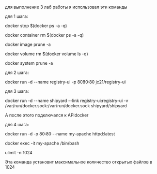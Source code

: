 для выполнение 3 лаб работы я использовал эти команды

для 1 шага:

docker stop $(docker ps -a -q)

docker container rm $(docker ps -a -q)

docker image prune -a

docker volume rm $(docker volume ls -q)

docker system prune -a

для 2 шага:

docker run -d --name registry-ui -p 8080:80 jc21/registry-ui

для 3 шага:

docker run -d --name shipyard --link registry-ui:registry-ui -v /var/run/docker.sock:/var/run/docker.sock shipyard/shipyard

А после этого подключался к APIdocker

для 4 шага:

docker run -d -p 80:80 --name my-apache httpd:latest

docker exec -it my-apache /bin/bash

ulimit -n 1024

Эта команда установит максимальное количество открытых файлов в 1024


